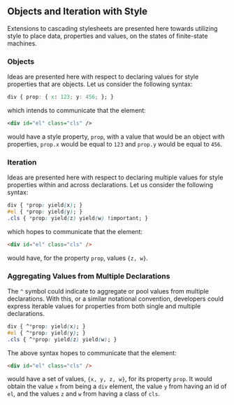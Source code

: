 ## Objects and Iteration with Style

Extensions to cascading stylesheets are presented here towards utilizing style to place data, properties and values, on the states of finite-state machines.

### Objects

Ideas are presented here with respect to declaring values for style properties that are objects. Let us consider the following syntax:

```css
div { prop: { x: 123; y: 456; }; }
```

which intends to communicate that the element:

```xml
<div id="el" class="cls" />
```

would have a style property, `prop`, with a value that would be an object with properties, `prop.x` would be equal to `123` and `prop.y` would be equal to `456`.

### Iteration

Ideas are presented here with respect to declaring multiple values for style properties within and across declarations. Let us consider the following syntax:

```css
div { *prop: yield(x); }
#el { *prop: yield(y); }
.cls { *prop: yield(z) yield(w) !important; }
```

which hopes to communicate that the element:

```html
<div id="el" class="cls" />
```

would have, for the property `prop`, values `{z, w}`.

### Aggregating Values from Multiple Declarations

The `^` symbol could indicate to aggregate or pool values from multiple declarations. With this, or a similar notational convention, developers could express iterable values for properties from both single and multiple declarations.

```css
div { ^*prop: yield(x); }
#el { ^*prop: yield(y); }
.cls { ^*prop: yield(z) yield(w); }
```

The above syntax hopes to communicate that the element:

```html
<div id="el" class="cls" />
```

would have a set of values, `{x, y, z, w}`, for its property `prop`. It would obtain the value `x` from being a `div` element, the value `y` from having an id of `el`, and the values `z` and `w` from having a class of `cls`.
